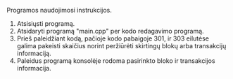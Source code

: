 Programos naudojimosi instrukcijos.

1. Atsisiųsti programą.
2. Atsidaryti programą "main.cpp" per kodo redagavimo programą.
3. Prieš paleidžiant kodą, pačioje kodo pabaigoje 301, ir 303 eilutėse galima pakeisti skaičius norint peržiūrėti skirtingų blokų arba transakcijų informaciją.
4. Paleidus programą konsolėje rodoma pasirinkto bloko ir transakcijos informacija.
